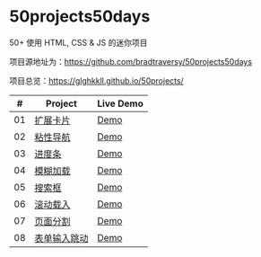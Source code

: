 # 50projects50days
50+ 使用 HTML, CSS &amp; JS 的迷你项目

项目源地址为：<https://github.com/bradtraversy/50projects50days>

项目总览：<https://glghkkll.github.io/50projects/>

|  #  | Project                                                                                                                     | Live Demo                          |
| :-: | --------------------------------------------------------------------------------------------------------------------------- | -----------------------------------|
| 01 | [扩展卡片](https://github.com/glghkkll/50projects50days/tree/main/expanding-cards)  | [Demo](https://glghkkll.github.io/50projects50days/expanding-cards)|
| 02 | [粘性导航](https://github.com/glghkkll/50projects50days/tree/main/sticky-navbar)  | [Demo](https://glghkkll.github.io/50projects50days/sticky-navbar)|
| 03 | [进度条](https://github.com/glghkkll/50projects50days/tree/main/progress-steps)  | [Demo](https://glghkkll.github.io/50projects50days/progress-steps)|
| 04 | [模糊加载](https://github.com/glghkkll/50projects50days/tree/main/blurry-loading)  | [Demo](https://glghkkll.github.io/50projects50days/blurry-loading)|
| 05 | [搜索框](https://github.com/glghkkll/50projects50days/tree/main/hidden-search)  | [Demo](https://glghkkll.github.io/50projects50days/hidden-search)|
| 06 | [滚动载入](https://github.com/glghkkll/50projects50days/tree/main/scroll-animation)  | [Demo](https://glghkkll.github.io/50projects50days/scroll-animation)|
| 07 | [页面分割](https://github.com/glghkkll/50projects50days/tree/main/split-landing-page)  | [Demo](https://glghkkll.github.io/50projects50days/split-landing-page)|
| 08 | [表单输入跳动](https://github.com/glghkkll/50projects50days/tree/main/scroll-animation)  | [Demo](https://glghkkll.github.io/50projects50days/form-input-wave)|